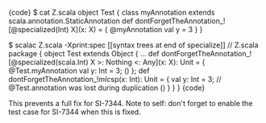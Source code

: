 {code}
$ cat Z.scala 
object Test {
  class myAnnotation extends scala.annotation.StaticAnnotation
  def dontForgetTheAnnotation_![@specialized(Int) X](x: X) = {
    @myAnnotation val y = 3
  }
}

$ scalac Z.scala -Xprint:spec
[[syntax trees at end of                specialize]] // Z.scala
package <empty> {
  object Test extends Object {
    ...
    def dontForgetTheAnnotation_![@specialized(scala.Int) X >: Nothing <: Any](x: X): Unit = {
      @Test.myAnnotation val y: Int = 3;
      ()
    };
    <specialized> def dontForgetTheAnnotation_!$mIc$sp(x: Int): Unit = {
      val y: Int = 3; // @Test.annotation was lost during duplication
      ()
    }
  }
}
{code}

This prevents a full fix for SI-7344.
Note to self: don't forget to enable the test case for SI-7344 when this is fixed.
